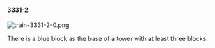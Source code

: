 #### 3331-2
![train-3331-2-0.png](https://github.com/lil-lab/nlvr/raw/master/nlvr/train/images/14/train-3331-2-0.png "train-3331-2-0.png")

There is a blue block as the base of a tower with at least three blocks.